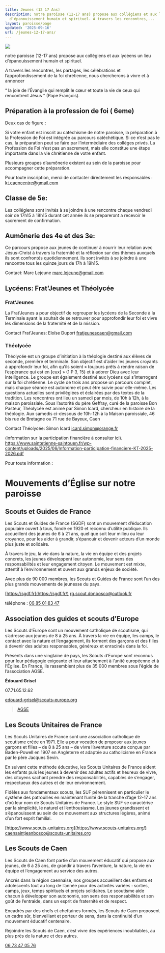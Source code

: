 ```yaml
---
title: Jeunes (12 17 Ans)
description: notre paroisse (12-17 ans) propose aux collégiens et aux lycéens un lieu
  d’épanouissement humain et spirituel. A travers les rencontres,...
layout: paroisse/page
updated: '2025-09-16'
url: /jeunes-12-17-ans/
---
```


![](https://bonpasteurcaen.wordpress.com/wp-content/uploads/2025/09/capture-decran-2025-09-10-a-22.02.27.png?w=748)

notre paroisse (12-17 ans) propose aux collégiens et aux lycéens un lieu d’épanouissement humain et spirituel.

A travers les rencontres, les partages, les célébrations et l’approfondissement de la foi chrétienne, nous chercherons à vivre et à annoncer

“ la joie de l’Évangile qui remplit le cœur et toute la vie de ceux qui rencontrent Jésus ” (Pape François).

## Préparation à la profession de foi ( 6eme)

[](https://github.com/gnodet/bonpasteur#pr%C3%A9paration-%C3%A0-la-profession-de-foi--6eme)

Deux cas de figure :

Si votre enfant est inscrit au catéchisme de notre paroisse, la préparation à la Profession de Foi est intégrée au parcours catéchétique. Si ce n’est pas le cas, la préparation peut se faire par l’intermédiaire des collèges privés. La Profession de Foi n’est pas un sacrement, mais elle constitue une étape importante dans la vie chrétienne de votre enfant.

Plusieurs groupes d’aumônerie existent au sein de la paroisse pour accompagner cette préparation.

Pour toute inscription, merci de contacter directement les responsables : [kt.caencentre@gmail.com](mailto:kt.caencentre@gmail.com)

## Classe de 5e:

[](https://github.com/gnodet/bonpasteur#classe-de-5e)

Les collégiens sont invités à se joindre à une rencontre chaque vendredi soir de 17h15 à 18h15 durant cet année ils se prepareront a recevoir le sacrement de confirmation.

## Aumônerie des 4e et des 3e:

[](https://github.com/gnodet/bonpasteur#aum%C3%B4nerie-des-4e-et-des-3e)

Ce parcours propose aux jeunes de continuer à nourrir leur relation avec Jésus-Christ à travers la fraternité et la réflexion sur des thèmes auxquels ils sont confrontés quotidiennement. Ils sont invités à se joindre à une rencontre tous les quinze jours de 17h à 19h15.

Contact: Marc Lejeune [marc.lejeune@gmail.com](mailto:marc.lejeune@gmail.com)

## Lycéens: Frat’Jeunes et Théolycée

[](https://github.com/gnodet/bonpasteur#lyc%C3%A9ens-fratjeunes-et-th%C3%A9olyc%C3%A9e)

### Frat’Jeunes

[](https://github.com/gnodet/bonpasteur#fratjeunes)

La Frat’Jeunes a pour objectif de regrouper les lycéens de la Seconde à la Terminale ayant le souhait de se retrouver pour approfondir leur foi et vivre les dimensions de la fraternité et de la mission.

Contact Frat’Jeunes: Eloïse Duport [fratjeunescaen@gmail.com](mailto:fratjeunescaen@gmail.com)

### Théolycée

[](https://github.com/gnodet/bonpasteur#th%C3%A9olyc%C3%A9e)

Théolycée est un groupe d’initiation à la théologie destiné aux élèves de seconde, première et terminale. Son objectif est d’aider les jeunes croyants à approfondir leur foi, afin qu’ils soient « toujours prêts à rendre raison de l’espérance qui est en [eux] » (1 P 3, 15) et à adorer Dieu avec leur intelligence. Le groupe est également destiné aux lycéens qui s’interrogent sur la foi chrétienne. Le cycle de trois ans propose un parcours complet, mais chaque séance est autonome et peut être suivie pour elle-même. Les questions actuelles sont privilégiées et éclairées par des textes de la tradition. Les rencontres ont lieu un samedi par mois, de 10h à 12h, à la maison paroissiale. Sous l’autorité du père Geffray, curé de la paroisse Bon Pasteur, Théolycée est animé par Simon Icard, chercheur en histoire de la théologie. Aux samedis ci-dessous de 10h-12h à la Maison paroissiale, 46 bis rue de Bretagne ou 71 rue de Bayeux, Caen

Contact Théolycée: Simon Icard [icard.simon@orange.fr](mailto:icard.simon@orange.fr)

(information sur la participation financière à consulter ici). <https://www.saintetienne-saintouen.fr/wp-content/uploads/2025/06/Information-participation-financiere-KT-2025-2026.pdf>

Pour toute information :

# Mouvements d’Église sur notre paroisse

[](https://github.com/gnodet/bonpasteur#mouvements-d%C3%A9glise-sur-notre-paroisse)

## Scouts et Guides de France

[](https://github.com/gnodet/bonpasteur#scouts-et-guides-de-france)

Les Scouts et Guides de France (SGDF) sont un mouvement d’éducation populaire ouvert à tous, fondé en 1920 et reconnu d’utilité publique. Ils accueillent des jeunes de 6 à 21 ans, quel que soit leur milieu ou leur croyance, pour les aider à grandir, s’épanouir et devenir acteurs d’un monde plus juste et solidaire.

À travers le jeu, la vie dans la nature, la vie en équipe et des projets concrets, les jeunes développent leur autonomie, leur sens des responsabilités et leur engagement citoyen. Le mouvement est mixte, attentif à l’environnement et ouvert aux grands enjeux de société.

Avec plus de 90 000 membres, les Scouts et Guides de France sont l’un des plus grands mouvements de jeunesse du pays.

[https://sgdf.fr](https://sgdf.fr/) [rg.scout.donbosco@outlook.fr](mailto:rg.scout.donbosco@outlook.fr)

téléphone : [06 85 01 83 47](tel:+33685018347)

## Association des guides et scouts d’Europe[](https://github.com/gnodet/bonpasteur#association-des-guides-et-scouts-deurope)

Les Scouts d’Europe sont un mouvement catholique de scoutisme, qui s’adresse aux jeunes de 8 à 25 ans. À travers la vie en équipe, les camps, le contact avec la nature et l’engagement, ils forment des garçons et des filles à devenir des adultes responsables, généreux et enracinés dans la foi.

Présents dans une vingtaine de pays, les Scouts d’Europe sont reconnus pour leur pédagogie exigeante et leur attachement à l’unité européenne et à l’Église. En France, ils rassemblent plus de 35 000 membres sous l’égide de l’association AGSE.

**Édouard Grisel**

07.71.65.12.62

[edouard-grisel@scouts-europe.org](mailto:edouard-grisel@scouts-europe.org)

> [AGSE](https://www.scouts-europe.org/)

## Les Scouts Unitaires de France[](https://github.com/gnodet/bonpasteur#les-scouts-unitaires-de-france)

Les Scouts Unitaires de France sont une association catholique de scoutisme créée en 1971. Elle a pour vocation de proposer aux jeunes garçons et filles – de 8 à 25 ans – de vivre l’aventure scoute conçue par Baden-Powell en 1907 en Angleterre et adaptée au catholicisme en France par le père Jacques Sevin. 

En suivant cette méthode éducative, les Scouts Unitaires de France aident les enfants puis les jeunes à devenir des adultes actifs et heureux de vivre, des citoyens sachant prendre des responsabilités, capables de s’engager, respectueux des autres et de leur environnement.

Fidèles aux fondamentaux scouts, les SUF pérennisent en particulier le système des patrouilles en maintenant l’unité de la tranche d’âge 12-17 ans d’où leur nom de Scouts Unitaires de France. Le style SUF se caractérise par la simplicité, le naturel et l’enthousiasme. Les jeunes grandissent et s’épanouissent au sein de ce mouvement aux structures légères, animé d’un fort esprit familial.

[https://www.scouts-unitaires.org](https://www.scouts-unitaires.org/) [caensaintjeanbosco@scouts-unitaires.org](mailto:caensaintjeanbosco@scouts-unitaires.org)

## Les Scouts de Caen

[](https://github.com/gnodet/bonpasteur#les-scouts-de-caen)

Les Scouts de Caen font partie d’un mouvement éducatif qui propose aux jeunes, de 6 à 25 ans, de grandir à travers l’aventure, la nature, la vie en équipe et l’engagement au service des autres.

Ancrés dans la région caennaise, nos groupes accueillent des enfants et adolescents tout au long de l’année pour des activités variées : sorties, camps, jeux, temps spirituels et projets solidaires. Le scoutisme aide chacun à développer son autonomie, son sens des responsabilités et son goût de l’entraide, dans un esprit de fraternité et de respect.

Encadrés par des chefs et cheftaines formés, les Scouts de Caen proposent un cadre sûr, bienveillant et porteur de sens, dans la continuité d’un mouvement éducatif centenaire.

Rejoindre les Scouts de Caen, c’est vivre des expériences inoubliables, au plus près de la nature et des autres.

[06 73 47 05 76](tel:+33673470576)
